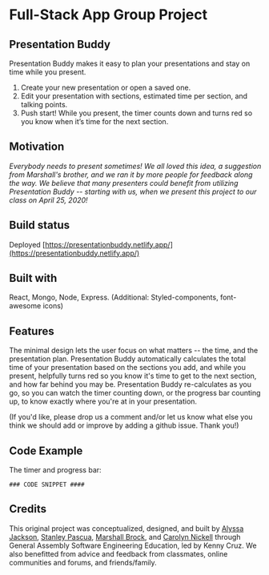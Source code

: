 # Full-Stack App Group Project

## Presentation Buddy
Presentation Buddy makes it easy to plan your presentations and stay on time while you present.
1. Create your new presentation or open a saved one.
2. Edit your presentation with sections, estimated time per section, and talking points.
3. Push start! While you present, the timer counts down and turns red so you know when it’s time for the next section.

## Motivation
_Everybody needs to present sometimes! We all loved this idea, a suggestion from Marshall's brother, and we ran it by more people for feedback along the way. We believe that many presenters could benefit from utilizing Presentation Buddy -- starting with us, when we present this project to our class on April 25, 2020!_

## Build status
Deployed [https://presentationbuddy.netlify.app/](https://presentationbuddy.netlify.app/)

## Built with
React, Mongo, Node, Express. 
(Additional: Styled-components, font-awesome icons)

## Features
The minimal design lets the user focus on what matters -- the time, and the presentation plan. Presentation Buddy automatically calculates the total time of your presentation based on the sections you add, and while you present, helpfully turns red so you know it's time to get to the next section, and how far behind you may be. Presentation Buddy re-calculates as you go, so you can watch the timer counting down, or the progress bar counting up, to know exactly where you're at in your presentation. 

(If you'd like, please drop us a comment and/or let us know what else you think we should add or improve by adding a github issue. Thank you!)

## Code Example
The timer and progress bar:
```
### CODE SNIPPET ####
```

## Credits
This original project was conceptualized, designed, and built by [Alyssa Jackson](https://github.com/alyssariah), [Stanley Pascua](https://github.com/pascuas), [Marshall Brock](), and [Carolyn Nickell]() through General Assembly Software Engineering Education, led by Kenny Cruz. We also benefitted from advice and feedback from classmates, online communities and forums, and friends/family.
